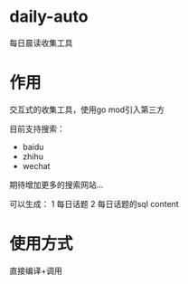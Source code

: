 # daily-auto
每日晨读收集工具

# 作用
交互式的收集工具，使用go mod引入第三方

目前支持搜索：
* baidu
* zhihu
* wechat

期待增加更多的搜索网站...

可以生成：
1 每日话题
2 每日话题的sql content

# 使用方式

直接编译+调用
